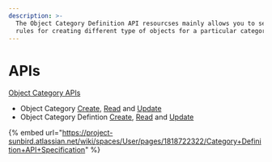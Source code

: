 ```yaml
---
description: >-
  The Object Category Definition API resourcses mainly allows you to set the
  rules for creating different type of objects for a particular category.
---
```


# APIs

[Object Category APIs](http://docs.sunbird.org/latest/apis/objectcategory/)

* Object Category [Create](https://documenter.getpostman.com/view/25463377/2s9YC4VDL8#f2099474-351a-4418-8b69-db732a62cd11), [Read](https://documenter.getpostman.com/view/25463377/2s9YC4VDL8#33526235-299f-427b-8a71-e92515e1da7f) and [Update](https://documenter.getpostman.com/view/25463377/2s9YC4VDL8#c3bd3f5c-50df-4cb9-af85-38da0235163b)
* Object Category Defintion [Create](https://documenter.getpostman.com/view/25463377/2s9YC4VDL8#f6cab966-b9fe-40cf-90fd-beeeb7389914), [Read](https://documenter.getpostman.com/view/25463377/2s9YC4VDL8#d052f3b5-5b8d-4e76-a40f-92398376bec2) and [Update](https://documenter.getpostman.com/view/25463377/2s9YC4VDL8#22901edc-b0a5-454b-8a5b-a349e904c83e)

{% embed url="https://project-sunbird.atlassian.net/wiki/spaces/User/pages/1818722322/Category+Definition+API+Specification" %}
